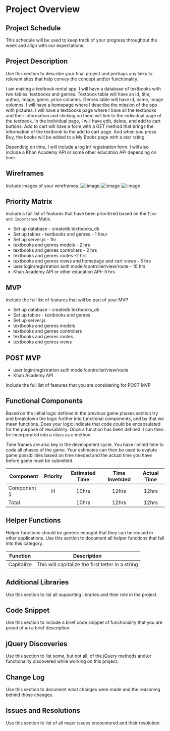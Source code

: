 # Project Overview

## Project Schedule

This schedule will be used to keep track of your progress throughout the week and align with our expectations.  


## Project Description

Use this section to describe your final project and perhaps any links to relevant sites that help convey the concept and\or functionality.

I am making a textbook rental app. I will have a database of textbooks with two tables: textbooks and genres. Textbook table will have an id,
title, author, image, genre, price columns. Genres table will have id, name, image columns. I will have a homepage where I describe
the mission of the app with pictures. I will have a textbooks page where I have all the textbooks and their information and clicking on them will link
to the individual page of the textbook. In the individual page, I will have edit, delete, and add to cart buttons. Add to cart will have a form 
with a GET method that brings the information of the textbook to the add to cart page. And when you press Buy, the books will be added to a My Books page with a star rating. 

Depending on time, I will include a log in/ registration form. I will also include a Khan Academy API or some other education API depending on time. 


## Wireframes

Include images of your wireframes. 
![:image](https://github.com/xshirl/textbookapp/blob/master/images/wireframe1.jpg)
![:image](https://github.com/xshirl/textbookapp/blob/master/images/wireframe2.jpg)
![:image](https://github.com/xshirl/textbookapp/blob/master/images/wireframe3.jpg)

## Priority Matrix

Include a full list of features that have been prioritized based on the `Time and Importance` Matix.  

- Set up database - createdb textbooks_db  
- Set up tables - textbooks and genres - 1 hour
- Set up server.js - 1hr
- textbooks and genres models - 2 hrs
- textbooks and genres controllers - 2 hrs
- textbooks and genres routes -2 hrs
- textbooks and genres views and homepage and cart views - 5 hrs
- user login/registration auth model/controller/view/route - 10 hrs
- Khan Academy API or other education API- 5 hrs

## MVP 

Include the full list of features that will be part of your MVP 

- Set up database - createdb textbooks_db
- Set up tables - textbooks and genres
- Set up server.js 
- textbooks and genres models
- textbooks and genres controllers
- textbooks and genres routes
- textbooks and genres views

## POST MVP
- user login/registration auth model/controller/view/route
- Khan Academy API 

Include the full list of features that you are considering for POST MVP
## Functional Components
 

Based on the initial logic defined in the previous game phases section try and breakdown the logic further into functional components, and by that we mean functions.  Does your logic indicate that code could be encapsulated for the purpose of reusablility.  Once a function has been defined it can then be incorporated into a class as a method. 

Time frames are also key in the development cycle.  You have limited time to code all phases of the game.  Your estimates can then be used to evalute game possibilities based on time needed and the actual time you have before game must be submitted. 

| Component | Priority | Estimated Time | Time Invetsted | Actual Time |
| --- | :---: |  :---: | :---: | :---: |
| Component 1 | H | 10hrs| 12hrs | 12hrs |
| Total |  | 10hrs| 12hrs | 12hrs |

## Helper Functions
Helper functions should be generic enought that they can be reused in other applications. Use this section to document all helper functions that fall into this category.

| Function | Description | 
| --- | :---: |  
| Capitalize | This will capitalize the first letter in a string | 

## Additional Libraries
 Use this section to list all supporting libraries and thier role in the project. 

## Code Snippet

Use this section to include a brief code snippet of functionality that you are proud of an a brief description.  

## jQuery Discoveries
 Use this section to list some, but not all, of the jQuery methods and\or functionality discovered while working on this project.

## Change Log
 Use this section to document what changes were made and the reasoning behind those changes.  

## Issues and Resolutions
 Use this section to list of all major issues encountered and their resolution.
